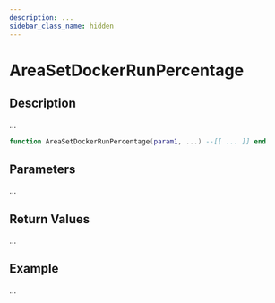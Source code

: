 ```yaml
---
description: ...
sidebar_class_name: hidden
---
```


# AreaSetDockerRunPercentage

## Description

...

```lua
function AreaSetDockerRunPercentage(param1, ...) --[[ ... ]] end
```

## Parameters

...

## Return Values

...

## Example

...

